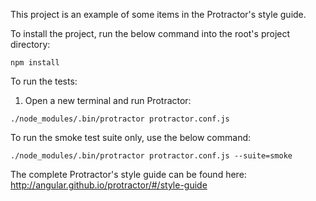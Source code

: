 This project is an example of some items in the Protractor's style guide.

To install the project, run the below command into the root's project directory:

`npm install`

To run the tests:

1. Open a new terminal and run Protractor:

`./node_modules/.bin/protractor protractor.conf.js`

To run the smoke test suite only, use the below command:

`./node_modules/.bin/protractor protractor.conf.js --suite=smoke`

The complete Protractor's style guide can be found here:
http://angular.github.io/protractor/#/style-guide
